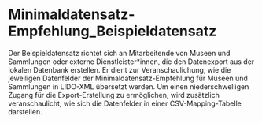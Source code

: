 # Minimaldatensatz-Empfehlung_Beispieldatensatz

Der Beispieldatensatz richtet sich an Mitarbeitende von Museen und Sammlungen oder externe Dienstleister*innen, die den Datenexport aus der lokalen Datenbank erstellen. Er dient zur Veranschaulichung, wie die jeweiligen Datenfelder der Minimaldatensatz-Empfehlung für Museen und Sammlungen in LIDO-XML übersetzt werden. Um einen niederschwelligen Zugang für die Export-Erstellung zu ermöglichen, wird zusätzlich veranschaulicht, wie sich die Datenfelder in einer CSV-Mapping-Tabelle darstellen. 
